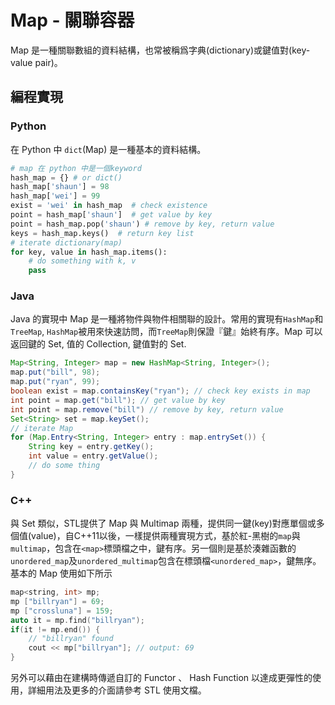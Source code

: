 # Map - 關聯容器

Map 是一種關聯數組的資料結構，也常被稱爲字典(dictionary)或鍵值對(key-value pair)。

## 編程實現

### Python

在 Python 中 `dict`(Map) 是一種基本的資料結構。

```python
# map 在 python 中是一個keyword
hash_map = {} # or dict()
hash_map['shaun'] = 98
hash_map['wei'] = 99
exist = 'wei' in hash_map  # check existence
point = hash_map['shaun']  # get value by key
point = hash_map.pop('shaun') # remove by key, return value
keys = hash_map.keys()  # return key list
# iterate dictionary(map)
for key, value in hash_map.items():
    # do something with k, v
    pass
```

### Java

Java 的實現中 Map 是一種將物件與物件相關聯的設計。常用的實現有`HashMap`和`TreeMap`, `HashMap`被用來快速訪問，而`TreeMap`則保證『鍵』始終有序。Map 可以返回鍵的 Set, 值的 Collection, 鍵值對的 Set.

```java
Map<String, Integer> map = new HashMap<String, Integer>();
map.put("bill", 98);
map.put("ryan", 99);
boolean exist = map.containsKey("ryan"); // check key exists in map
int point = map.get("bill"); // get value by key
int point = map.remove("bill") // remove by key, return value
Set<String> set = map.keySet();
// iterate Map
for (Map.Entry<String, Integer> entry : map.entrySet()) {
    String key = entry.getKey();
    int value = entry.getValue();
    // do some thing
}
```
### C++

與 Set 類似，STL提供了 Map 與 Multimap 兩種，提供同一鍵(key)對應單個或多個值(value)，自C++11以後，一樣提供兩種實現方式，基於紅-黑樹的`map`與`multimap`，包含在`<map>`標頭檔之中，鍵有序。另一個則是基於湊雜函數的`unordered_map`及`unordered_multimap`包含在標頭檔`<unordered_map>`，鍵無序。基本的 Map 使用如下所示

```C++
map<string, int> mp;
mp ["billryan"] = 69;
mp ["crossluna"] = 159;
auto it = mp.find("billryan"); 
if(it != mp.end()) {
    // "billryan" found
    cout << mp["billryan"]; // output: 69
}
```
另外可以藉由在建構時傳遞自訂的 Functor 、 Hash Function 以達成更彈性的使用，詳細用法及更多的介面請參考 STL 使用文檔。